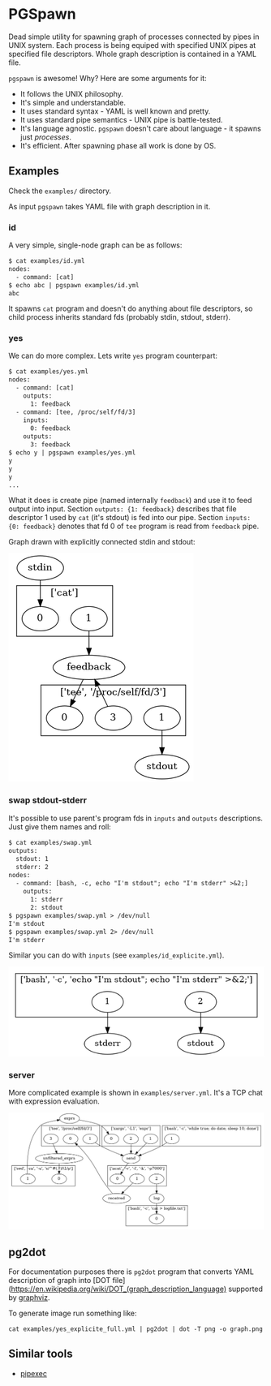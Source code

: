 PGSpawn
=======

Dead simple utility for spawning graph of processes connected by pipes in UNIX system. Each process is being equiped with specified UNIX pipes at specified file descriptors. Whole graph description is contained in a YAML file.

`pgspawn` is awesome! Why? Here are some arguments for it:

* It follows the UNIX philosophy.
* It's simple and understandable.
* It uses standard syntax - YAML is well known and pretty.
* It uses standard pipe semantics - UNIX pipe is battle-tested.
* It's language agnostic. `pgspawn` doesn't care about language - it spawns just *processes*.
* It's efficient. After spawning phase all work is done by OS.

Examples
--------

Check the `examples/` directory.

As input `pgspawn` takes YAML file with graph description in it.

### id

A very simple, single-node graph can be as follows:

    $ cat examples/id.yml
    nodes:
      - command: [cat]
    $ echo abc | pgspawn examples/id.yml
    abc

It spawns `cat` program and doesn't do anything about file descriptors,
so child process inherits standard fds (probably stdin, stdout, stderr).

### yes

We can do more complex. Lets write `yes` program counterpart:

    $ cat examples/yes.yml
    nodes:
      - command: [cat]
        outputs:
          1: feedback
      - command: [tee, /proc/self/fd/3]
        inputs:
          0: feedback
        outputs:
          3: feedback
    $ echo y | pgspawn examples/yes.yml
    y
    y
    y
    ...

What it does is create pipe (named internally `feedback`) and use it to
feed output into input. Section `outputs: {1: feedback}` describes that
file descriptor 1 used by `cat` (it's stdout) is fed into our pipe.
Section `inputs: {0: feedback}` denotes that fd 0 of `tee` program is
read from `feedback` pipe.

Graph drawn with explicitly connected stdin and stdout:

![](images/yes_explicite.png)

### swap stdout-stderr

It's possible to use parent's program fds in `inputs` and `outputs` descriptions.
Just give them names and roll:

    $ cat examples/swap.yml
    outputs:
      stdout: 1
      stderr: 2
    nodes:
      - command: [bash, -c, echo "I'm stdout"; echo "I'm stderr" >&2;]
        outputs:
          1: stderr
          2: stdout
    $ pgspawn examples/swap.yml > /dev/null
    I'm stdout
    $ pgspawn examples/swap.yml 2> /dev/null
    I'm stderr

Similar you can do with `inputs` (see `examples/id_explicite.yml`).

![](images/swap.png)

### server

More complicated example is shown in `examples/server.yml`.
It's a TCP chat with expression evaluation.

![](images/server.png)

pg2dot
------

For documentation purposes there is `pg2dot` program that converts YAML
description of graph into [DOT file](https://en.wikipedia.org/wiki/DOT_(graph_description_language)
supported by [graphviz](http://www.graphviz.org/).

To generate image run something like:

    cat examples/yes_explicite_full.yml | pg2dot | dot -T png -o graph.png

Similar tools
-------------

* [pipexec](https://github.com/flonatel/pipexec)
